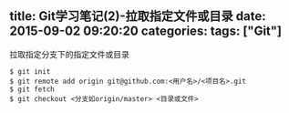 title: Git学习笔记(2)-拉取指定文件或目录
date: 2015-09-02 09:20:20
categories:
tags: ["Git"]
---
拉取指定分支下的指定文件或目录

```
$ git init
$ git remote add origin git@github.com:<用户名>/<项目名>.git
$ git fetch
$ git checkout <分支如origin/master> <目录或文件>
```